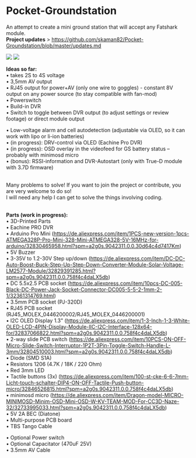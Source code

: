 # Pocket-Groundstation
An attempt to create a mini ground station that will accept any Fatshark module.</br> 
<strong>Project updates</strong> > https://github.com/skaman82/Pocket-Groundstation/blob/master/updates.md

<img src="http://k-h-h.de/labs/github/GS_concept.jpg"/>

<img src="http://k-h-h.de/labs/github/rig.jpg"/>

<b>Ideas so far:</b></br>
• takes 2S to 4S voltage</br>
• 3,5mm AV output</br>
• RJ45 output for power+AV (only one wire to goggles) - constant 8V output on any power source (to stay compatible with fan-mod)</br>
• Powerswitch</br>
• Build-in DVR</br>
• Switch to toggle between DVR output (to adjust settings or review footage) or direct module output</br>

• Low-voltage alarm and cell autodetection (adjustable via OLED, so it can work with lipo or li-ion batteries)</br>
• (in progress): DRV-control via OLED (Eachine Pro DVR)</br>
• (in progress): OSD overlay in the videofeed for GS battery status – probably with minimosd micro</br>
• (bonus): RSSI-information and DVR-Autostart (only with True-D module with 3.7D firmware)</br>
</br>

Many problems to solve! If you want to join the project or contribute, you are very welcome to do so!</br>
I will need any help I can get to solve the things involving coding.</br></br>

<b>Parts (work in progress):</b></br>
• 3D-Printed Parts </br>
• Eachine PRO DVR </br>
• Arduino Pro Mini (https://de.aliexpress.com/item/1PCS-new-version-1pcs-ATMEGA328P-Pro-Mini-328-Mini-ATMEGA328-5V-16MHz-for-arduino/32830465958.html?spm=a2g0s.9042311.0.0.30d64c4d7417Km)</br>
• 5V Buzzer</br>
• 3-35V to 1.2-30V Step up/down (https://de.aliexpress.com/item/DC-DC-Auto-Boost-Buck-Step-Up-Step-Down-Converter-Module-Solar-Voltage-LM2577-Module/32829391285.html?spm=a2g0s.9042311.0.0.758f4c4daLX5db)</br>
• DC 5.5x2.5 PCB socket (https://de.aliexpress.com/item/10pcs-DC-005-Black-DC-Power-Jack-Socket-Connector-DC005-5-5-2-1mm-2-1/32361314769.html)</br>
• 3.5mm PCB socket (PJ-320D)</br>
• RJ45 PCB socket (RJ45_MOLEX_0446200002/RJ45_MOLEX_0446200001)</br>
• I2C OLED Display 1.3" (https://de.aliexpress.com/item/1-3-Inch-1-3-White-OLED-LCD-4PIN-Display-Module-IIC-I2C-Interface-128x64-for/32837066822.html?spm=a2g0s.9042311.0.0.758f4c4daLX5db)</br>
• 2-way slide PCB switch (https://de.aliexpress.com/item/10PCS-ON-OFF-Micro-Slide-Switch-Interruptor-1P2T-3Pin-Toggle-Switch-Handle-L-3mm/32804510003.html?spm=a2g0s.9042311.0.0.758f4c4daLX5db)</br>
• Diode (SMD S1A)</br>
• Resistors 1206 (4.7K / 18K / 220 Ohm)</br>
• Red 3mm LED</br>
• Tactile buttons (3x) (https://de.aliexpress.com/item/100-st-cke-6-6-7mm-Licht-touch-schalter-DIP4-ON-OFF-Tactile-Push-button-micro/32846526815.html?spm=a2g0s.9042311.0.0.758f4c4daLX5db)</br>
• minimosd micro (https://de.aliexpress.com/item/Dragon-model-MICRO-MINIMOSD-Minim-OSD-Mini-OSD-W-KV-TEAM-MOD-For-CC3D-Naze-32/32733995033.html?spm=a2g0s.9042311.0.0.758f4c4daLX5db)</br>
• 5V 2A BEC (Diatone)</br>
• Multi-purpose PCB board</br>
• TBS Tango Cable

• Optional Power switch</br>
• Optional Capacitator (470uF 25V)</br>
• 3.5mm AV Cable</br>



